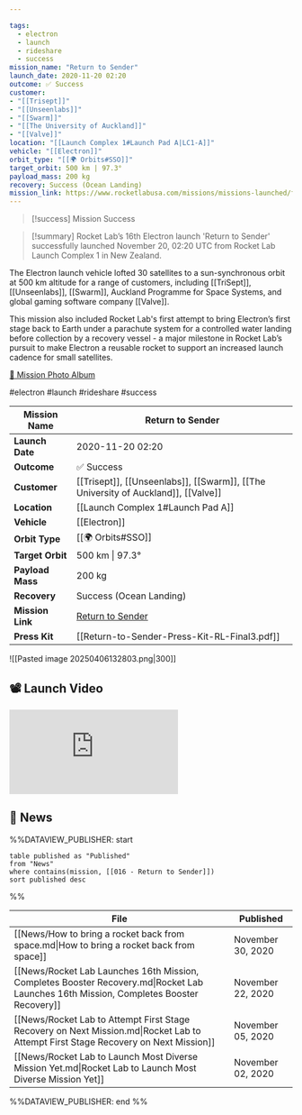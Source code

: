 ```yaml
---

tags:
  - electron
  - launch
  - rideshare
  - success
mission_name: "Return to Sender"
launch_date: 2020-11-20 02:20
outcome: ✅ Success
customer: 
- "[[Trisept]]"
- "[[Unseenlabs]]"
- "[[Swarm]]"
- "[[The University of Auckland]]"
- "[[Valve]]"
location: "[[Launch Complex 1#Launch Pad A|LC1-A]]"
vehicle: "[[Electron]]"
orbit_type: "[[🌍 Orbits#SSO]]"
target_orbit: 500 km | 97.3°
payload_mass: 200 kg
recovery: Success (Ocean Landing)
mission_link: https://www.rocketlabusa.com/missions/missions-launched/flight-16/
---
```


>[!success] Mission Success

>[!summary]
Rocket Lab’s 16th Electron launch 'Return to Sender' successfully launched November 20, 02:20 UTC from Rocket Lab Launch Complex 1 in New Zealand.
>
The Electron launch vehicle lofted 30 satellites to a sun-synchronous orbit at 500 km altitude for a range of customers, including [[TriSept]], [[Unseenlabs]], [[Swarm]], Auckland Programme for Space Systems, and global gaming software company [[Valve]]. 
>
This mission also included Rocket Lab's first attempt to bring Electron’s first stage back to Earth under a parachute system for a controlled water landing before collection by a recovery vessel - a major milestone in Rocket Lab’s pursuit to make Electron a reusable rocket to support an increased launch cadence for small satellites.
>
[📸 Mission Photo Album](https://www.flickr.com/photos/rocketlab/albums/72157716860025163/)


#electron #launch #rideshare #success

| **Mission Name** | Return to Sender                                                                       |
| ---------------- | -------------------------------------------------------------------------------------- |
| **Launch Date**  | 2020-11-20 02:20                                                                       |
| **Outcome**      | ✅ Success                                                                              |
| **Customer**     | [[Trisept]], [[Unseenlabs]], [[Swarm]], [[The University of Auckland]], [[Valve]]      |
| **Location**     | [[Launch Complex 1#Launch Pad A]]                                                      |
| **Vehicle**      | [[Electron]]                                                                           |
| **Orbit Type**   | [[🌍 Orbits#SSO]]                                                                      |
| **Target Orbit** | 500 km &#124; 97.3°                                                                    |
| **Payload Mass** | 200 kg                                                                                 |
| **Recovery**     | Success (Ocean Landing)                                                                |
| **Mission Link** | [Return to Sender](https://www.rocketlabusa.com/missions/missions-launched/flight-16/) |
| **Press Kit**    | [[Return-to-Sender-Press-Kit-RL-Final3.pdf]]                                           |

![[Pasted image 20250406132803.png|300]]


## 📽️ Launch Video
<div class="responsive-video">
<iframe src="https://www.youtube.com/embed/eZGI_lHGltA" title="Rocket Lab&#39;s Electron - Return to Sender Mission" frameborder="0" allow="accelerometer; autoplay; clipboard-write; encrypted-media; gyroscope; picture-in-picture; web-share" referrerpolicy="strict-origin-when-cross-origin" allowfullscreen></iframe>     
</div>

## 📰 News
%%DATAVIEW_PUBLISHER: start
```
table published as "Published"
from "News"
where contains(mission, [[016 - Return to Sender]])
sort published desc
```
%%

| File                                                                                                                                   | Published         |
| -------------------------------------------------------------------------------------------------------------------------------------- | ----------------- |
| [[News/How to bring a rocket back from space.md\|How to bring a rocket back from space]]                                               | November 30, 2020 |
| [[News/Rocket Lab Launches 16th Mission, Completes Booster Recovery.md\|Rocket Lab Launches 16th Mission, Completes Booster Recovery]] | November 22, 2020 |
| [[News/Rocket Lab to Attempt First Stage Recovery on Next Mission.md\|Rocket Lab to Attempt First Stage Recovery on Next Mission]]     | November 05, 2020 |
| [[News/Rocket Lab to Launch Most Diverse Mission Yet.md\|Rocket Lab to Launch Most Diverse Mission Yet]]                               | November 02, 2020 |

%%DATAVIEW_PUBLISHER: end %%